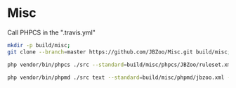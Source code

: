 # Misc


Call PHPCS in the ".travis.yml"
```bash
mkdir -p build/misc;
git clone --branch=master https://github.com/JBZoo/Misc.git build/misc;

php vendor/bin/phpcs ./src --standard=build/misc/phpcs/JBZoo/ruleset.xml --report=full;

php vendor/bin/phpmd ./src text --standard=build/misc/phpmd/jbzoo.xml --verbose;
```
